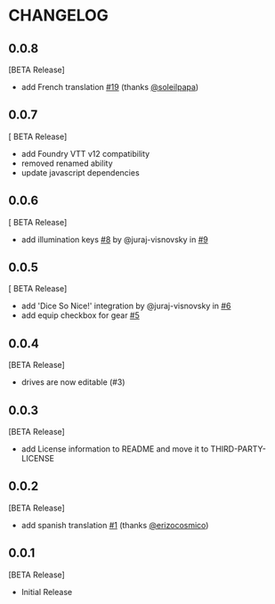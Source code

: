 # CHANGELOG

## 0.0.8

[BETA Release]
- add French translation [#19](https://github.com/ceriath/candelafvtt/pull/19) (thanks [@soleilpapa](https://github.com/soleilpapa))

## 0.0.7

[ BETA Release]
- add Foundry VTT v12 compatibility
- removed renamed ability
- update javascript dependencies

## 0.0.6

[ BETA Release]
- add illumination keys [#8](https://github.com/ceriath/candelafvtt/issues/8) by @juraj-visnovsky in [#9](https://github.com/ceriath/candelafvtt/pull/9)

## 0.0.5

[ BETA Release]
- add 'Dice So Nice!' integration by @juraj-visnovsky in [#6](https://github.com/ceriath/candelafvtt/pull/6)
- add equip checkbox for gear [#5](https://github.com/ceriath/candelafvtt/issues/5)

## 0.0.4

[BETA Release]
- drives are now editable (#3)

## 0.0.3

[BETA Release]
- add License information to README and move it to THIRD-PARTY-LICENSE

## 0.0.2

[BETA Release]
- add spanish translation [#1](https://github.com/ceriath/candelafvtt/pull/1) (thanks [@erizocosmico](https://github.com/erizocosmico))

## 0.0.1

[BETA Release]
- Initial Release
